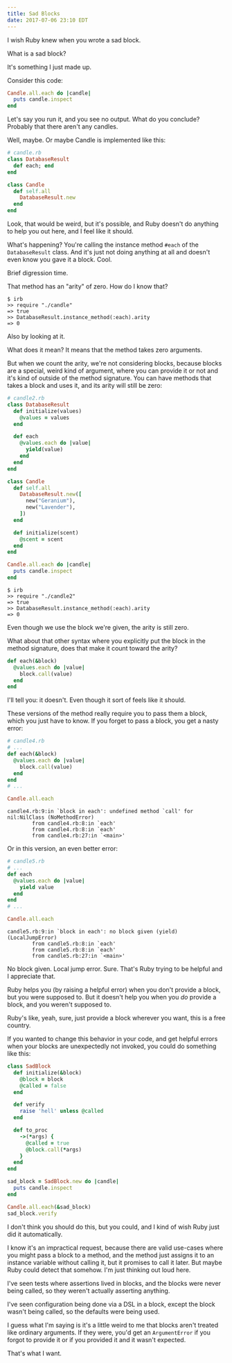 ```yaml
---
title: Sad Blocks
date: 2017-07-06 23:10 EDT
---
```


I wish Ruby knew when you wrote a sad block.

What is a sad block?

It's something I just made up.

Consider this code:

```ruby
Candle.all.each do |candle|
  puts candle.inspect
end
```

Let's say you run it, and you see no output.
What do you conclude?
Probably that there aren't any candles.

Well, maybe.
Or maybe Candle is implemented like this:

```ruby
# candle.rb
class DatabaseResult
  def each; end
end

class Candle
  def self.all
    DatabaseResult.new
  end
end
```

Look, that would be weird, but it's possible, and Ruby doesn't do anything to help you out here, and I feel like it should.

What's happening?
You're calling the instance method `#each` of the `DatabaseResult` class.
And it's just not doing anything at all and doesn't even know you gave it a block.
Cool.

Brief digression time.

That method has an "arity" of zero.
How do I know that?

```shell
$ irb
>> require "./candle"
=> true
>> DatabaseResult.instance_method(:each).arity
=> 0
```

Also by looking at it.

What does it mean?
It means that the method takes zero arguments.

But when we count the arity, we're not considering blocks, because blocks are a special, weird kind of argument, where you can provide it or not and it's kind of outside of the method signature.
You can have methods that takes a block and uses it, and its arity will still be zero:

```ruby
# candle2.rb
class DatabaseResult
  def initialize(values)
    @values = values
  end

  def each
    @values.each do |value|
      yield(value)
    end
  end
end

class Candle
  def self.all
    DatabaseResult.new([
      new("Geranium"),
      new("Lavender"),
    ])
  end

  def initialize(scent)
    @scent = scent
  end
end

Candle.all.each do |candle|
  puts candle.inspect
end
```

```shell
$ irb
>> require "./candle2"
=> true
>> DatabaseResult.instance_method(:each).arity
=> 0
```

Even though we use the block we're given, the arity is still zero.

What about that other syntax where you explicitly put the block in the method signature, does that make it count toward the arity?

```ruby
def each(&block)
  @values.each do |value|
    block.call(value)
  end
end
```

I'll tell you: it doesn't.
Even though it sort of feels like it should.

These versions of the method really require you to pass them a block, which you just have to know.
If you forget to pass a block, you get a nasty error:

```ruby
# candle4.rb
# ...
def each(&block)
  @values.each do |value|
    block.call(value)
  end
end
# ...

Candle.all.each
```

```shell
candle4.rb:9:in `block in each': undefined method `call' for nil:NilClass (NoMethodError)
        from candle4.rb:8:in `each'
        from candle4.rb:8:in `each'
        from candle4.rb:27:in `<main>'
```

Or in this version, an even better error:

```ruby
# candle5.rb
# ...
def each
  @values.each do |value|
    yield value
  end
end
# ...

Candle.all.each
```

```shell
candle5.rb:9:in `block in each': no block given (yield) (LocalJumpError)
        from candle5.rb:8:in `each'
        from candle5.rb:8:in `each'
        from candle5.rb:27:in `<main>'
```

No block given.
Local jump error.
Sure.
That's Ruby trying to be helpful and I appreciate that.

Ruby helps you (by raising a helpful error) when you don't provide a block, but you were supposed to.
But it doesn't help you when you _do_ provide a block, and you weren't supposed to.

Ruby's like, yeah, sure, just provide a block wherever you want, this is a free country.

If you wanted to change this behavior in your code, and get helpful errors when your blocks are unexpectedly not invoked, you could do something like this:

```ruby
class SadBlock
  def initialize(&block)
    @block = block
    @called = false
  end

  def verify
    raise 'hell' unless @called
  end

  def to_proc
    ->(*args) {
      @called = true
      @block.call(*args)
    }
  end
end

sad_block = SadBlock.new do |candle|
  puts candle.inspect
end

Candle.all.each(&sad_block)
sad_block.verify
```

I don't think you should do this, but you could, and I kind of wish Ruby just did it automatically.

I know it's an impractical request, because there are valid use-cases where you might pass a block to a method, and the method just assigns it to an instance variable without calling it, but it promises to call it later.
But maybe Ruby could detect that somehow.
I'm just thinking out loud here.

I've seen tests where assertions lived in blocks, and the blocks were never being called, so they weren't actually asserting anything.

I've seen configuration being done via a DSL in a block, except the block wasn't being called, so the defaults were being used.

I guess what I'm saying is it's a little weird to me that blocks aren't treated like ordinary arguments.
If they were, you'd get an `ArgumentError` if you forgot to provide it or if you provided it and it wasn't expected.

That's what I want.
